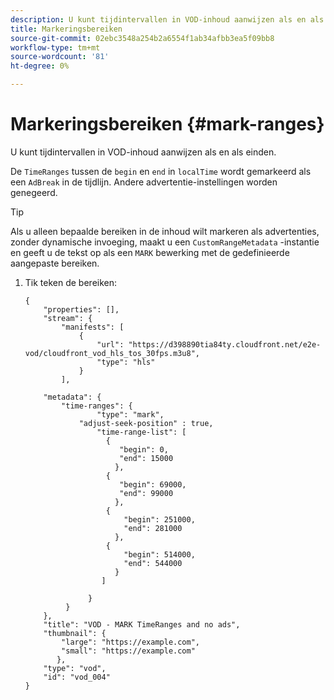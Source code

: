 ```yaml
---
description: U kunt tijdintervallen in VOD-inhoud aanwijzen als en als einden.
title: Markeringsbereiken
source-git-commit: 02ebc3548a254b2a6554f1ab34afbb3ea5f09bb8
workflow-type: tm+mt
source-wordcount: '81'
ht-degree: 0%

---
```


# Markeringsbereiken {#mark-ranges}

U kunt tijdintervallen in VOD-inhoud aanwijzen als en als einden.

De `TimeRanges` tussen de `begin` en `end` in `localTime` wordt gemarkeerd als een `AdBreak` in de tijdlijn. Andere advertentie-instellingen worden genegeerd.

>[!TIP]
>
>Als u alleen bepaalde bereiken in de inhoud wilt markeren als advertenties, zonder dynamische invoeging, maakt u een `CustomRangeMetadata` -instantie en geeft u de tekst op als een `MARK` bewerking met de gedefinieerde aangepaste bereiken.

1. Tik teken de bereiken:

   ```
   {   
       "properties": [],
       "stream": {
           "manifests": [
               {
                   "url": "https://d398890tia84ty.cloudfront.net/e2e-vod/cloudfront_vod_hls_tos_30fps.m3u8",
                   "type": "hls"
               }
           ],
   
       "metadata": {
           "time-ranges": {
                   "type": "mark",
               "adjust-seek-position" : true,   
                   "time-range-list": [
                     {
                        "begin": 0,
                        "end": 15000
                       },
                     {
                        "begin": 69000,
                        "end": 99000
                       },
                     {
                         "begin": 251000,
                         "end": 281000
                       },
                     {
                         "begin": 514000,
                         "end": 544000
                       }
                    ]
   
                 }
            }           
       },   
       "title": "VOD - MARK TimeRanges and no ads",
       "thumbnail": {
           "large": "https://example.com",
           "small": "https://example.com"
          },
       "type": "vod",
       "id": "vod_004"
   }
   ```

